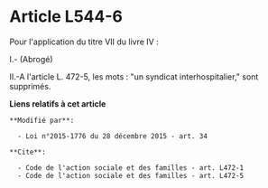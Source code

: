 # Article L544-6

Pour l'application du titre VII du livre IV : 

I.- (Abrogé) 

II.-A l'article L. 472-5, les mots : "un syndicat interhospitalier," sont supprimés.

**Liens relatifs à cet article**

	**Modifié par**:

	  - Loi n°2015-1776 du 28 décembre 2015 - art. 34

	**Cite**:

	  - Code de l'action sociale et des familles - art. L472-1
	  - Code de l'action sociale et des familles - art. L472-5
